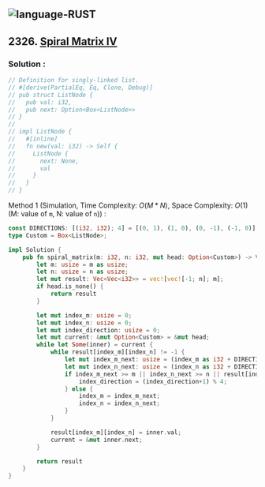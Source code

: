 ![language-RUST](https://img.shields.io/badge/RUST-8d4004?style=for-the-badge&logo=RUST)
---

## 2326. [Spiral Matrix IV](https://leetcode.com/problems/spiral-matrix-iv)

### Solution :

```rust
// Definition for singly-linked list.
// #[derive(PartialEq, Eq, Clone, Debug)]
// pub struct ListNode {
//   pub val: i32,
//   pub next: Option<Box<ListNode>>
// }
//
// impl ListNode {
//   #[inline]
//   fn new(val: i32) -> Self {
//     ListNode {
//       next: None,
//       val
//     }
//   }
// }
```

Method 1 (Simulation, Time Complexity: $O(M*N)$, Space Complexity: $O(1)$ (M: value of `m`, N: value of `n`)) :
```rust
const DIRECTIONS: [(i32, i32); 4] = [(0, 1), (1, 0), (0, -1), (-1, 0)];
type Custom = Box<ListNode>;

impl Solution {
    pub fn spiral_matrix(m: i32, n: i32, mut head: Option<Custom>) -> Vec<Vec<i32>> {
        let m: usize = m as usize;
        let n: usize = n as usize;
        let mut result: Vec<Vec<i32>> = vec![vec![-1; n]; m];
        if head.is_none() {
            return result
        }

        let mut index_m: usize = 0;
        let mut index_n: usize = 0;
        let mut index_direction: usize = 0;
        let mut current: &mut Option<Custom> = &mut head;
        while let Some(inner) = current {
            while result[index_m][index_n] != -1 {
                let mut index_m_next: usize = (index_m as i32 + DIRECTIONS[index_direction].0) as usize;
                let mut index_n_next: usize = (index_n as i32 + DIRECTIONS[index_direction].1) as usize;
                if index_m_next >= m || index_n_next >= n || result[index_m_next][index_n_next] != -1 {
                    index_direction = (index_direction+1) % 4;
                } else {
                    index_m = index_m_next;
                    index_n = index_n_next;
                }
            }

            result[index_m][index_n] = inner.val;
            current = &mut inner.next;
        }

        return result
    }
}
```
